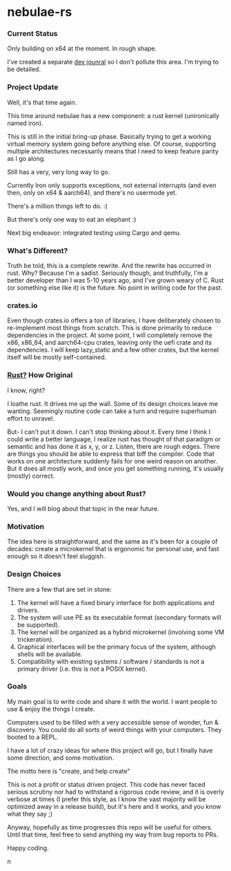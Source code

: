 # nebulae-rs

### Current Status

Only building on x64 at the moment. In rough shape.

I've created a separate [dev jounral](dev_journal.md) so I don't pollute this area. I'm trying to be detailed.

### Project Update

Well, it's that time again.

This time around nebulae has a new component: a rust kernel (unironically named iron).

This is still in the initial bring-up phase. Basically trying to get a working virtual memory system going before anything else. Of course, supporting multiple architectures necessarily means that I need to keep feature parity as I go along.

Still has a very, very long way to go.

Currently Iron only supports exceptions, not external interrupts (and even then, only on x64 & aarch64), and there's no usermode yet.

There's a million things left to do. :(

But there's only one way to eat an elephant :)

Next big endeavor: integrated testing using Cargo and qemu.

### What's Different?

Truth be told, this is a complete rewrite. And the rewrite has occurred in rust. Why? Because I'm a sadist. Seriously though, and truthfully, I'm a better developer than I was 5-10 years ago, and I've grown weary of C. Rust (or something else like it) is the future. No point in writing code for the past.

### crates.io

Even though crates.io offers a ton of libraries, I have deliberately chosen to re-implement most things from scratch. This is done primarily to reduce dependencies in the project. At some point, I will completely remove the x86, x86_64, and aarch64-cpu crates, leaving only the uefi crate and its dependencies. I will keep lazy_static and a few other crates, but the kernel itself will be mostly self-contained.

### [Rust?](https://rust-lang.org/) How Original

I know, right?

I loathe rust. It drives me up the wall. Some of its design choices leave me wanting. Seemingly routine code can take a turn and require superhuman effort to unravel.

But- I can't put it down. I can't stop thinking about it. Every time I think I could write a better language, I realize rust has thought of that paradigm or semantic and has done it as x, y, or z. Listen, there are rough edges. There are things you should be able to express that biff the compiler. Code that works on one architecture suddenly fails for one weird reason on another. But it does all mostly work, and once you get something running, it's usually (mostly) correct.

### Would you change anything about Rust?

Yes, and I will blog about that topic in the near future.

### Motivation
The idea here is straightforward, and the same as it's been for a couple of decades: create a microkernel that is ergonomic for personal use, and fast enough so it doesn't feel sluggish.

### Design Choices
There are a few that are set in stone:

1. The kernel will have a fixed binary interface for both applications and drivers.
2. The system will use PE as its executable format (secondary formats will be supported).
3. The kernel will be organized as a hybrid microkernel (involving some VM trickeration).
4. Graphical interfaces will be the primary focus of the system, although shells will be available.
5. Compatibility with existing systems / software / standards is not a primary driver (i.e. this is not a POSIX kernel).

### Goals

My main goal is to write code and share it with the world. I want people to use & enjoy the things I create.

Computers used to be filled with a very accessible sense of wonder, fun & discovery. You could do all sorts of weird things with your computers. They booted to a REPL.

I have a lot of crazy ideas for where this project will go, but I finally have some direction, and some motivation.

The motto here is "create, and help create"

This is not a profit or status driven project. This code has never faced serious scrutiny nor had to withstand a rigorous code review, and it is overly verbose at times (I prefer this style, as I know the vast majority will be optimized away in a release build), but it's here and it works, and you know what they say ;)

Anyway, hopefully as time progresses this repo will be useful for others. Until that time, feel free to send anything my way from bug reports to PRs.

Happy coding.

n
